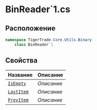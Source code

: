 
# BinReader`1.cs
## Расположение
```csharp
namespace TigerTrade.Core.Utils.Binary  
    class BinReader`1
```

## Свойства
| Название | Описание |
| --- | --- |
| [`IsEmpty`](./svoistva/IsEmpty.md) | *Описание* |
| [`LastItem`](./svoistva/LastItem.md) | *Описание* |
| [`PrevItem`](./svoistva/PrevItem.md) | *Описание* |
